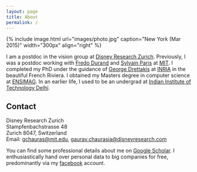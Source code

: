 ```yaml
---
layout: page
title: About
permalink: /
---
```


{% include image.html url="images/photo.jpg" caption="New York (Mar 2015)" width="300px" align="right" %}

I am a postdoc in the vision group at [Disney Research Zurich].
Previously, I was a postdoc working with [Fredo Durand] and [Sylvain Paris]
at [MIT]. I completed my PhD under the guidance of [George Drettakis]
at [INRIA] in the beautiful French Riviera. I obtained my Masters degree in
computer science at [ENSIMAG]. In an earlier life, I used to be an undergrad
at [Indian Institute of Technology Delhi].

## Contact

Disney Research Zurich<br />
Stampfenbachstrasse 48<br />
Zurich 8047, Switzerland<br />
Email: [gchauras@mit.edu], [gaurav.chaurasia@disneyresearch.com]

You can find some professional details about me on [Google Scholar].
I enthusiastically hand over personal data to big companies for free,
predominantly via my [facebook] account.


[Disney Research Zurich]: http://www.disneyresearch.com/research-labs/disney-research-zurich/
[INRIA]: https://team.inria.fr/graphdeco/
[Indian Institute of Technology Delhi]: http://www.cse.iitd.ac.in
[George Drettakis]: http://www-sop.inria.fr/members/George.Drettakis
[ENSIMAG]: http://ensimag.grenoble-inp.fr
[Fredo Durand]: http://people.csail.mit.edu/fredo/
[Sylvain Paris]: http://people.csail.mit.edu/sparis/
[MIT]: http://www.csail.mit.edu/
[facebook]: http://www.facebook.com/{{site.author.facebook}}
[Google Scholar]: http://scholar.google.fr/citations?user={{site.author.scholar}}&hl=en&oi=ao
[gchauras@mit.edu]: mailto:gchauras@mit.edu
[gaurav.chaurasia@disneyresearch.com]: mailto:gaurav.chaurasia@disneyresearch.com
